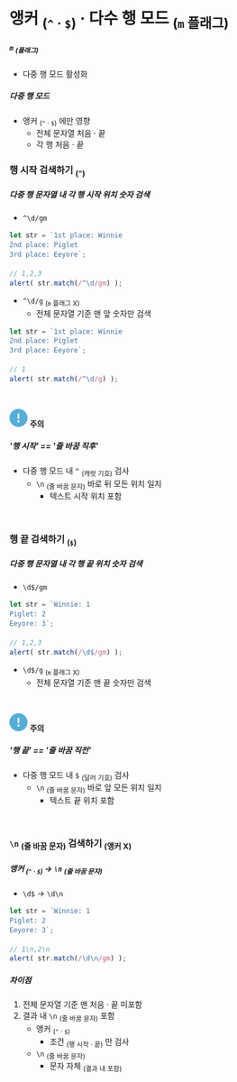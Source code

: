 앵커 <sub>(`^` · `$`)</sub> · 다수 행 모드 <sub>(`m` 플래그)</sub>
===================================

##### `m` <sub>(플래그)</sub>
- 다중 행 모드 활성화

##### 다중 행 모드
- 앵커 <sub>(`^` · `$`)</sub> 에만 영향
  - 전체 문자열 처음 · 끝
  - 각 행 처음 · 끝

### 행 시작 검색하기 <sub>(`^`)</sub>

##### 다중 행 문자열 내 각 행 시작 위치 숫자 검색
- `^\d/gm`
```javascript
let str = `1st place: Winnie
2nd place: Piglet
3rd place: Eeyore`;

// 1,2,3
alert( str.match(/^\d/gm) );
```
- `^\d/g` <sub>(`m` 플래그 X)</sub>
  - 전체 문자열 기준 맨 앞 숫자만 검색
```javascript
let str = `1st place: Winnie
2nd place: Piglet
3rd place: Eeyore`;

// 1
alert( str.match(/^\d/g) );
```

<br />

<img src="../../images/commons/icons/circle-exclamation-solid.svg" /> **주의**

##### '행 시작' == '줄 바꿈 직후'
- 다중 행 모드 내 `^` <sub>(캐럿 기호)</sub> 검사
  - `\n` <sub>(줄 바꿈 문자)</sub> 바로 뒤 모든 위치 일치
    - 텍스트 시작 위치 포함

<br />

### 행 끝 검색하기 <sub>(`$`)</sub>

##### 다중 행 문자열 내 각 행 끝 위치 숫자 검색
- `\d$/gm`
```javascript
let str = `Winnie: 1
Piglet: 2
Eeyore: 3`;

// 1,2,3
alert( str.match(/\d$/gm) );
```
- `\d$/g` <sub>(`m` 플래그 X)</sub>
  - 전체 문자열 기준 맨 끝 숫자만 검색

<br />

<img src="../../images/commons/icons/circle-exclamation-solid.svg" /> **주의**

##### '행 끝' == '줄 바꿈 직전'
- 다중 행 모드 내 `$` <sub>(달러 기호)</sub> 검사
  - `\n` <sub>(줄 바꿈 문자)</sub> 바로 앞 모든 위치 일치
    - 텍스트 끝 위치 포함

<br />

### `\n` <sub>(줄 바꿈 문자)</sub> 검색하기 <sub>(앵커 X)</sub>

##### 앵커 <sub>(`^` · `$`)</sub> → `\n` <sub>(줄 바꿈 문자)</sub>
- `\d$` → `\d\n`
```javascript
let str = `Winnie: 1
Piglet: 2
Eeyore: 3`;

// 1\n,2\n
alert( str.match(/\d\n/gm) );
```

##### 차이점
1. 전체 문자열 기준 맨 처음 · 끝 미포함
2. 결과 내 `\n` <sub>(줄 바꿈 문자)</sub> 포함
    - 앵커 <sub>(`^` · `$`)</sub>
      - 조건 <sub>(행 시작 · 끝)</sub> 만 검사
    - `\n` <sub>(줄 바꿈 문자)</sub>
      - 문자 자체 <sub>(결과 내 포함)</sub>
